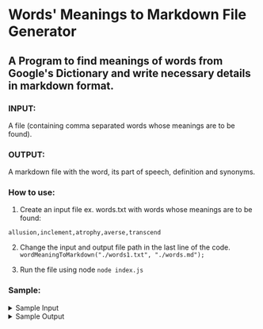 # Words' Meanings to Markdown File Generator
## A Program to find meanings of words from Google's Dictionary and write necessary details in markdown format.

### INPUT: 
A file (containing comma separated words whose meanings are to be found).

### OUTPUT:
A markdown file with the word, its part of speech, definition and synonyms.

### How to use:
1. Create an input file ex. words.txt with words whose meanings are to be found:
```
allusion,inclement,atrophy,averse,transcend
```

2. Change the input and output file path in the last line of the code.
``` wordMeaningToMarkdown("./words1.txt", "./words.md"); ```

3. Run the file using node
``` node index.js ```

### Sample:
<details>
<summary>Sample Input</summary>
```
allusion,inclement,atrophy
```
</details>

<details>
<summary>Sample Output</summary>
- inclement
    - adjective
        - (of the weather) unpleasantly cold or wet.
        - ex: walkers should be prepared for inclement weather
        - synonyms:  cold, chilly, bitter, bleak, raw
- allusion
    - noun
        - An expression designed to call something to mind without mentioning it explicitly; an indirect or passing reference.
        - ex: an allusion to Shakespeare
        - synonyms:  reference to, mention of, comment on, remark about, citation of
- atrophy
    - intransitive verb
        - (of body tissue or an organ) waste away, especially as a result of the degeneration of cells, or become vestigial during evolution.
        - ex: without exercise, the muscles will atrophy
        - Gradually decline in effectiveness or vigor due to underuse or neglect.
        - ex: her artistic skills atrophied from lack of use
    - noun
        - The process of atrophying or state of having atrophied.
        - ex: gastric atrophy
        - synonyms:  waste away, waste, become emaciated, wither, shrivel peter out, taper off, tail off, dwindle, deteriorate wasting, wasting away, emaciation, withering, shrivelling
<details>